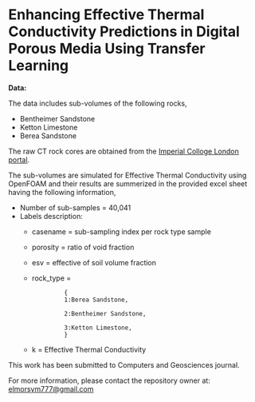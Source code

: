 # Enhancing Effective Thermal Conductivity Predictions in Digital Porous Media Using Transfer Learning

**Data:**

The data includes sub-volumes of the following rocks,
  - Bentheimer Sandstone 
  - Ketton Limestone
  - Berea Sandstone

The raw CT rock cores are obtained from the [Imperial Colloge London portal](https://www.imperial.ac.uk/earth-science/research/research-groups/pore-scale-modelling/micro-ct-images-and-networks/).

The sub-volumes are simulated for Effective Thermal Conductivity using OpenFOAM and their results are summerized in the provided excel sheet having the following information,

 - Number of sub-samples = 40,041
 - Labels description:
    - casename = sub-sampling index per rock type sample
    - porosity = ratio of void fraction
    - esv = effective of soil volume fraction
    - rock_type = 
                   
                   {
                   1:Berea Sandstone,
                   
                   2:Bentheimer Sandstone,
                   
                   3:Ketton Limestone,
                   }
                   
    - k = Effective Thermal Conductivity



This work has been submitted to Computers and Geosciences journal.

For more information, please contact the repository owner at: elmorsym777@gmail.com


